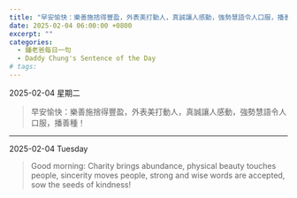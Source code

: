 ```yaml
---
title: "早安愉快：樂善施捨得豐盈，外表美打動人，真誠讓人感動，強勢慧語令人口服，播善種！ <br> Good morning: Charity brings abundance, physical beauty touches people, sincerity moves people, strong and wise words are accepted, sow the seeds of kindness!"
date: 2025-02-04 06:00:00 +0800
excerpt: ""
categories:
  - 鍾老爸每日一句
  - Daddy Chung's Sentence of the Day
# tags:
---
```


2025-02-04 星期二

> 早安愉快：樂善施捨得豐盈，外表美打動人，真誠讓人感動，強勢慧語令人口服，播善種！

---

2025-02-04 Tuesday

> Good morning: Charity brings abundance, physical beauty touches people, sincerity moves people, strong and wise words are accepted, sow the seeds of kindness!
